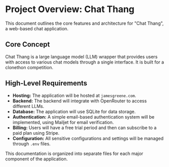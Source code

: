 # Project Overview: Chat Thang

This document outlines the core features and architecture for "Chat Thang", a web-based chat application.

## Core Concept

Chat Thang is a large language model (LLM) wrapper that provides users with access to various chat models through a single interface. It is built for a clonethon competition.

## High-Level Requirements

- **Hosting:** The application will be hosted at `jamesgreene.com`.
- **Backend:** The backend will integrate with OpenRouter to access different LLMs.
- **Database:** The application will use SQLite for data storage.
- **Authentication:** A simple email-based authentication system will be implemented, using Mailjet for email verification.
- **Billing:** Users will have a free trial period and then can subscribe to a paid plan using Stripe.
- **Configuration:** All sensitive configurations and settings will be managed through `.env` files.

This documentation is organized into separate files for each major component of the application.
